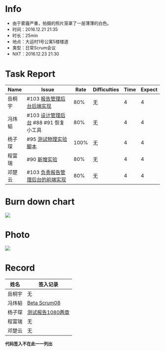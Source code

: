 # Info

* 由于雾霾严重，拍摄的照片笼罩了一层薄薄的白色。
* 时间：2016.12.21 21:35
* 时长：25min
* 地点：大运村1号公寓5楼楼道
* 类型：日常Scrum会议
* NXT：2016.12.23 21:30

# Task Report
| Name | Issue                                    | Rate | Difficulties | Time | Expect |
| ---- | ---------------------------------------- | ---- | ------------ | ---- | ------ |
| 岳桐宇  | #103 [报告管理后台后端实现](https://github.com/default1406/PhyLab/issues/103) | 80%  | 无            | 4    | 4      |
| 冯炜韬  | #103 [设计管理后台](https://github.com/default1406/PhyLab/issues/103) #88 #91 恢复小工具 | 80%  | 无            | 4    | 4      |
| 杨子琛  | #95 [测试物理实验脚本](https://github.com/default1406/PhyLab/issues/95) | 100% | 无            | 4    | 4      |
| 程富瑞  | #90 [新增实验](https://github.com/default1406/PhyLab/issues/90) | 80%  | 无            | 4    | 4      |
| 邓楚云  | #103 [负责报告管理后台的前端实现](https://github.com/default1406/PhyLab/issues/103) | 80%  | 无            | 4    | 4      |

# Burn down chart

![](http://images2015.cnblogs.com/blog/1033756/201612/1033756-20161222010614526-1440152119.png)




# Photo

![](http://images2015.cnblogs.com/blog/1033756/201612/1033756-20161222010723120-1631482889.png)


# Record

| 姓名   | 签入记录                                     |
| ---- | ---------------------------------------- |
| 岳桐宇  | 无                                        |
| 冯炜韬  | [Beta Scrum08](https://github.com/default1406/PhyLab/blob/master/Docs/PhyLab2.0/Beta) |
| 杨子琛  | [测试报告1080两章](https://github.com/default1406/PhyLab/tree/master/Docs/PhyLab2.0/Beta/%E6%B5%8B%E8%AF%95%E6%8A%A5%E5%91%8A) |
| 程富瑞  | 无                                        |
| 邓楚云  | 无                                        |

**代码签入不在此一一列出**